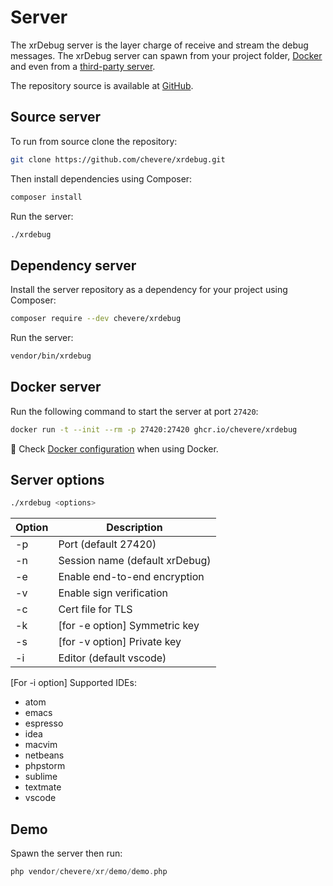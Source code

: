# Server

The xrDebug server is the layer charge of receive and stream the debug messages. The xrDebug server can spawn from your project folder, [Docker](docker.md) and even from a [third-party server](../developer/server-spec.md).

The repository source is available at [GitHub](https://github.com/chevere/xrdebug).

## Source server

To run from source clone the repository:

```sh
git clone https://github.com/chevere/xrdebug.git
```

Then install dependencies using Composer:

```sh
composer install
```

Run the server:

```sh
./xrdebug
```

## Dependency server

Install the server repository as a dependency for your project using Composer:

```sh
composer require --dev chevere/xrdebug
```

Run the server:

```sh
vendor/bin/xrdebug
```

## Docker server

Run the following command to start the server at port `27420`:

```sh
docker run -t --init --rm -p 27420:27420 ghcr.io/chevere/xrdebug
```

🐋 Check [Docker configuration](../configuration/docker-configuration.md) when using Docker.

## Server options

```sh
./xrdebug <options>
```

| Option | Description                    |
| ------ | ------------------------------ |
| -p     | Port (default 27420)           |
| -n     | Session name (default xrDebug) |
| -e     | Enable end-to-end encryption   |
| -v     | Enable sign verification       |
| -c     | Cert file for TLS              |
| -k     | [for -e option] Symmetric key  |
| -s     | [for -v option] Private key    |
| -i     | Editor (default vscode)        |

[For -i option] Supported IDEs:

* atom
* emacs
* espresso
* idea
* macvim
* netbeans
* phpstorm
* sublime
* textmate
* vscode

## Demo

Spawn the server then run:

```php
php vendor/chevere/xr/demo/demo.php
```
